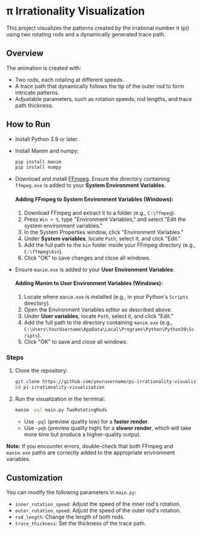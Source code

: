 # π Irrationality Visualization

This project visualizes the patterns created by the irrational number π (pi) using two rotating rods and a dynamically generated trace path.

## Overview

The animation is created with:
- Two rods, each rotating at different speeds.
- A trace path that dynamically follows the tip of the outer rod to form intricate patterns.
- Adjustable parameters, such as rotation speeds, rod lengths, and trace path thickness.

## How to Run

- Install Python 3.9 or later.
- Install Manim and numpy:

    ```bash
    pip install manim
    pip install numpy
    ```

- Download and install [FFmpeg](https://ffmpeg.org/download.html). Ensure the directory containing `ffmpeg.exe` is added to your **System Environment Variables**.
  
    #### Adding FFmpeg to System Environment Variables (Windows):
    1. Download FFmpeg and extract it to a folder (e.g., `C:\ffmpeg`).
    2. Press `Win + S`, type "Environment Variables," and select "Edit the system environment variables."
    3. In the System Properties window, click "Environment Variables."
    4. Under **System variables**, locate `Path`, select it, and click "Edit."
    5. Add the full path to the `bin` folder inside your FFmpeg directory (e.g., `C:\ffmpeg\bin`).
    6. Click "OK" to save changes and close all windows.

- Ensure `manim.exe` is added to your **User Environment Variables**:

    #### Adding Manim to User Environment Variables (Windows):
    1. Locate where `manim.exe` is installed (e.g., in your Python's `Scripts` directory).
    2. Open the Environment Variables editor as described above.
    3. Under **User variables**, locate `Path`, select it, and click "Edit."
    4. Add the full path to the directory containing `manim.exe` (e.g., `C:\Users\YourUsername\AppData\Local\Programs\Python\Python39\Scripts`).
    5. Click "OK" to save and close all windows.

### Steps

1. Clone the repository:
    ```bash
    git clone https://github.com/yourusername/pi-irrationality-visualization.git
    cd pi-irrationality-visualization
    ```

2. Run the visualization in the terminal:
    ```bash
    manim -pql main.py TwoRotatingRods
    ```

   - Use `-pql` (preview quality low) for a **faster render**.
   - Use `-pqh` (preview quality high) for a **slower render**, which will take more time but produce a higher-quality output.

**Note:** If you encounter errors, double-check that both FFmpeg and `manim.exe` paths are correctly added to the appropriate environment variables.

## Customization

You can modify the following parameters in `main.py`:

- `inner_rotation_speed`: Adjust the speed of the inner rod's rotation.
- `outer_rotation_speed`: Adjust the speed of the outer rod's rotation.
- `rod_length`: Change the length of both rods.
- `trace_thickness`: Set the thickness of the trace path.
